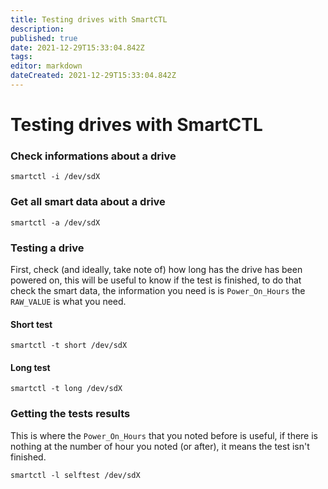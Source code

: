 ```yaml
---
title: Testing drives with SmartCTL
description: 
published: true
date: 2021-12-29T15:33:04.842Z
tags: 
editor: markdown
dateCreated: 2021-12-29T15:33:04.842Z
---
```


# Testing drives with SmartCTL

### Check informations about a drive

```
smartctl -i /dev/sdX
```

### Get all smart data about a drive

```
smartctl -a /dev/sdX
```

### Testing a drive

First, check (and ideally, take note of) how long has the drive has been powered on, this will be useful to know if the test is finished, to do that check the smart data, the information you need is is `Power_On_Hours` the `RAW_VALUE` is what you need.

#### Short test

```
smartctl -t short /dev/sdX
```

#### Long test

```
smartctl -t long /dev/sdX
```

### Getting the tests results

This is where the `Power_On_Hours` that you noted before is useful, if there is nothing at the number of hour you noted (or after), it means the test isn't finished.

```
smartctl -l selftest /dev/sdX
```
